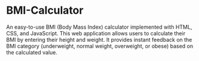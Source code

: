# BMI-Calculator
An easy-to-use BMI (Body Mass Index) calculator implemented with HTML, CSS, and JavaScript. This web application allows users to calculate their BMI by entering their height and weight. It provides instant feedback on the BMI category (underweight, normal weight, overweight, or obese) based on the calculated value.
